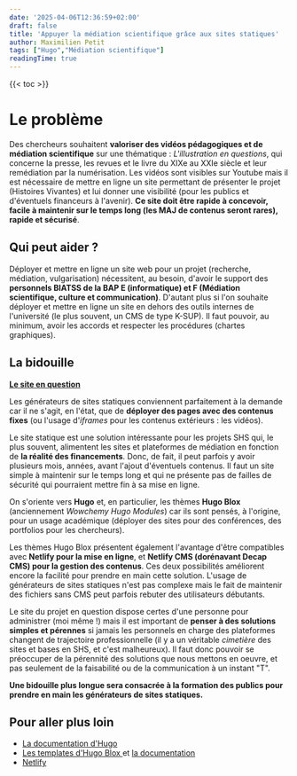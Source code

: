 ```yaml
---
date: '2025-04-06T12:36:59+02:00'
draft: false
title: 'Appuyer la médiation scientifique grâce aux sites statiques'
author: Maximilien Petit
tags: ["Hugo","Médiation scientifique"]
readingTime: true
---
```

{{< toc >}}

# Le problème

Des chercheurs souhaitent **valoriser des vidéos pédagogiques et de médiation scientifique** sur une thématique : *L'illustration en questions*, qui concerne la presse, les revues et le livre du XIXe au XXIe siècle et leur remédiation par la numérisation. Les vidéos sont visibles sur Youtube mais il est nécessaire de mettre en ligne un site permettant de présenter le projet (Histoires Vivantes) et lui donner une visibilité (pour les publics et d'éventuels financeurs à l'avenir). **Ce site doit être rapide à concevoir, facile à maintenir sur le temps long (les MAJ de contenus seront rares), rapide et sécurisé**.

## Qui peut aider ?

Déployer et mettre en ligne un site web pour un projet (recherche, médiation, vulgarisation) nécessitent, au besoin, d'avoir le support des **personnels BIATSS de la BAP E (informatique) et F (Médiation scientifique, culture et communication)**. D'autant plus si l'on souhaite déployer et mettre en ligne un site en dehors des outils internes de l'université (le plus souvent, un CMS de type K-SUP). Il faut pouvoir, au minimum, avoir les accords et respecter les procédures (chartes graphiques).

## La bidouille

**<a href="https://histoires-vivantes.netlify.app/" target="_blank">Le site en question</a>**

Les générateurs de sites statiques conviennent parfaitement à la demande car il ne s'agit, en l'état, que de **déployer des pages avec des contenus fixes** (ou l'usage d'*iframes* pour les contenus extérieurs : les vidéos).

Le site statique est une solution intéressante pour les projets SHS qui, le plus souvent, alimentent les sites et plateformes de médiation en fonction de **la réalité des financements**. Donc, de fait, il peut parfois y avoir plusieurs mois, années, avant l'ajout d'éventuels contenus. Il faut un site simple à maintenir sur le temps long et qui ne présente pas de failles de sécurité qui pourraient mettre fin à sa mise en ligne.

On s'oriente vers **Hugo** et, en particulier, les thèmes **Hugo Blox** (anciennement *Wowchemy Hugo Modules*) car ils sont pensés, à l'origine, pour un usage académique (déployer des sites pour des conférences, des portfolios pour les chercheurs).

Les thèmes Hugo Blox présentent également l'avantage d'être compatibles avec **Netlify pour la mise en ligne**, et **Netlify CMS (dorénavant Decap CMS) pour la gestion des contenus**. Ces deux possibilités améliorent encore la facilité pour prendre en main cette solution. L'usage de générateurs de sites statiques n'est pas complexe mais le fait de maintenir des fichiers sans CMS peut parfois rebuter des utilisateurs débutants. 

Le site du projet en question dispose certes d'une personne pour administrer (moi même !) mais il est important de **penser à des solutions simples et pérennes** si jamais les personnels en charge des plateformes changent de trajectoire professionnelle (il y a un véritable *cimetière* des sites et bases en SHS, et c'est malheureux). Il faut donc pouvoir se préoccuper de la pérennité des solutions que nous mettons en oeuvre, et pas seulement de la faisabilité ou de la communication à un instant "T".

**Une bidouille plus longue sera consacrée à la formation des publics pour prendre en main les générateurs de sites statiques.**

## Pour aller plus loin

* <a href="https://gohugo.io/documentation/" target="_blank">La documentation d'Hugo</a>
* <a href="https://hugoblox.com/templates/" target="_blank">Les templates d'Hugo Blox </a> et <a href="https://docs.hugoblox.com/" target="_blank">la documentation</a>
* <a href="https://www.netlify.com/" target="_blank">Netlify</a> 
